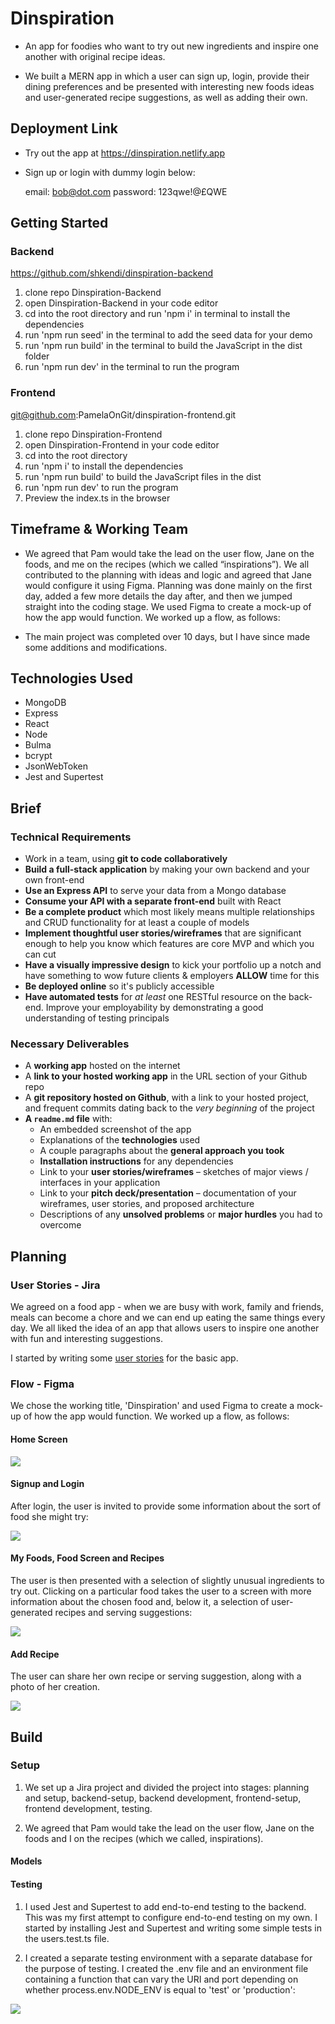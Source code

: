#  Dinspiration 

* An app for foodies who want to try out new ingredients and inspire one another with original recipe ideas.  

* We built a MERN app in which a user can sign up, login, provide their dining preferences and be presented with interesting new foods ideas and user-generated recipe suggestions, as well as adding their own.


## Deployment Link

* Try out the app at https://dinspiration.netlify.app

* Sign up or login with dummy login below: 

  email: bob@dot.com
  password: 123qwe!@£QWE

## Getting Started

### Backend

https://github.com/shkendi/dinspiration-backend

1. clone repo Dinspiration-Backend
2. open Dinspiration-Backend in your code editor 
3. cd into the root directory and run 'npm i' in terminal to install the dependencies
4. run 'npm run seed' in the terminal to add the seed data for your demo
5. run 'npm run build' in the terminal to build the JavaScript in the dist folder
6. run 'npm run dev' in the terminal to run the program

### Frontend

git@github.com:PamelaOnGit/dinspiration-frontend.git

1. clone repo Dinspiration-Frontend
2. open Dinspiration-Frontend in your code editor
3. cd into the root directory
4. run 'npm i' to install the dependencies
5. run 'npm run build' to build the JavaScript files in the dist
6. run 'npm run dev' to run the program 
7. Preview the index.ts in the browser

## Timeframe & Working Team

* We agreed that Pam would take the lead on the user flow, Jane on the foods, and me on the recipes (which we called “inspirations”). We all contributed to the planning with ideas and logic and agreed that Jane would configure it using Figma. Planning was done mainly on the first day, added a few more details the day after, and then we jumped straight into the coding stage.
We used Figma to create a mock-up of how the app would function. We worked up a flow, as follows:

* The main project was completed over 10 days, but I have since made some additions and modifications. 

## Technologies Used

* MongoDB
* Express
* React
* Node
* Bulma
* bcrypt
* JsonWebToken
* Jest and Supertest

## Brief

### Technical Requirements

* Work in a team, using **git to code collaboratively**
* **Build a full-stack application** by making your own backend and your own front-end
* **Use an Express API** to serve your data from a Mongo database
* **Consume your API with a separate front-end** built with React
* **Be a complete product** which most likely means multiple relationships and CRUD functionality for at least a couple of models
* **Implement thoughtful user stories/wireframes** that are significant enough to help you know which features are core MVP and which you can cut
* **Have a visually impressive design** to kick your portfolio up a notch and have something to wow future clients & employers **ALLOW** time for this
* **Be deployed online** so it's publicly accessible
* **Have automated tests** for _at least_ one RESTful resource on the back-end. Improve your employability by demonstrating a good understanding of testing principals

### Necessary Deliverables

* A **working app** hosted on the internet
* A **link to your hosted working app** in the URL section of your Github repo
* A **git repository hosted on Github**, with a link to your hosted project, and frequent commits dating back to the _very beginning_ of the project
* **A `readme.md` file** with:
    * An embedded screenshot of the app
    * Explanations of the **technologies** used
    * A couple paragraphs about the **general approach you took**
    * **Installation instructions** for any dependencies
    * Link to your **user stories/wireframes** – sketches of major views / interfaces in your application
    * Link to your **pitch deck/presentation** – documentation of your wireframes, user stories, and proposed architecture
    * Descriptions of any **unsolved problems** or **major hurdles** you had to overcome

## Planning

### User Stories - Jira

We agreed on a food app - when we are busy with work, family and friends, meals can become a chore and we can end up eating the same things every day.  We all liked the idea of an app that allows users to inspire one another with fun and interesting suggestions.  

I started by writing some [user stories](stories.md) for the basic app. 

### Flow - Figma

We chose the working title, 'Dinspiration' and used Figma to create a mock-up of how the app would function.  We worked up a flow, as follows:

#### Home Screen

![](screenshots/Home.png)

#### Signup and Login

After login, the user is invited to provide some information about the sort of food she might try: 

![](screenshots/Signup-Login.png)

#### My Foods, Food Screen and Recipes
The user is then presented with a selection of slightly unusual ingredients to try out.  Clicking on a particular food takes the user to a screen with more information about the chosen food and, below it, a selection of user-generated recipes and serving suggestions:  
 
![](screenshots/MyFoods-Foodscreen.png)


#### Add Recipe

The user can share her own recipe or serving suggestion, along with a photo of her creation.

![](screenshots/Add-Recipe.png)

## Build

### Setup

1. We set up a Jira project and divided the project into stages: planning and setup, backend-setup, backend development, frontend-setup, frontend development, testing.

2. We agreed that Pam would take the lead on the user flow, Jane on the foods and I on the recipes (which we called, inspirations).  

#### Models


#### Testing

1. I used Jest and Supertest to add end-to-end testing to the backend. This was my first attempt to configure end-to-end testing on my own.  I started by installing Jest and Supertest and writing some simple tests in the users.test.ts file.  

2. I created a separate testing environment with a separate database for the purpose of testing.  I created the .env file and an environment file containing a function that can vary the URI and port depending on whether process.env.NODE_ENV is equal to 'test' or 'production': 

![](screenshots/Environment-function.png)